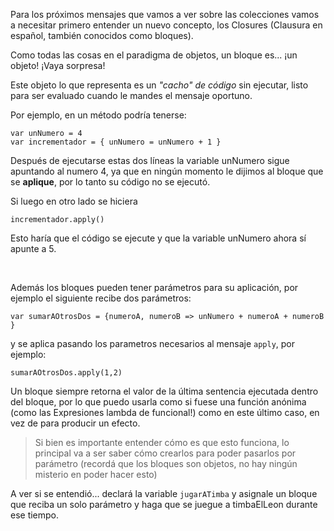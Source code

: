 Para los próximos mensajes que vamos a ver sobre las colecciones vamos a necesitar primero entender un nuevo concepto, los Closures (Clausura en español, también conocidos como bloques).

Como todas las cosas en el paradigma de objetos, un bloque es... ¡un objeto! ¡Vaya sorpresa!

Este objeto lo que representa es un _"cacho" de código_ sin ejecutar, listo para ser evaluado cuando le mandes el mensaje oportuno. 

Por ejemplo, en un método podría tenerse:

```
var unNumero = 4
var incrementador = { unNumero = unNumero + 1 }
```

Después de ejecutarse estas dos líneas la variable unNumero sigue apuntando al numero 4, ya que en ningún momento le dijimos al bloque que se **aplique**, por lo tanto su código no se ejecutó.

Si luego en otro lado se hiciera

`incrementador.apply()`

Esto haría que el código se ejecute y que la variable unNumero ahora sí apunte a 5.

<br>

Además los bloques pueden tener parámetros para su aplicación, por ejemplo el siguiente recibe dos parámetros:

`var sumarAOtrosDos = {numeroA, numeroB => unNumero + numeroA + numeroB }`

y se aplica pasando los parametros necesarios al mensaje `apply`, por ejemplo:

`sumarAOtrosDos.apply(1,2)`

Un bloque siempre retorna el valor de la última sentencia ejecutada dentro del bloque, por lo que puedo usarla como si fuese una función anónima (como las Expresiones lambda de funcional!) como en este último caso, en vez de para producir un efecto.

> Si bien es importante entender cómo es que esto funciona, lo principal va a ser saber cómo crearlos para poder pasarlos por parámetro (recordá que los bloques son objetos, no hay ningún misterio en poder hacer esto)

A ver si se entendió... declará la variable `jugarATimba` y asignale un bloque que reciba un solo parámetro y haga que se juegue a timbaElLeon durante ese tiempo.